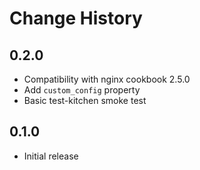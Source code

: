 Change History
==============

0.2.0
-----
 - Compatibility with nginx cookbook 2.5.0
 - Add `custom_config` property
 - Basic test-kitchen smoke test

0.1.0
-----
 - Initial release
